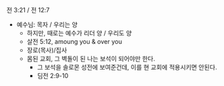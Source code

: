 전 3:21 / 전 12:7
- 예수님: 목자 / 우리는 양
	- 하지만, 때로는 예수가 리더 양 / 우리도 양
	- 살전 5:12, amoung you & over you
	- 장로(목사)/집사
	- 몸된 교회, 그 벽돌이 된 나는 보석이 되어야만 한다.
		- 그 보석을 솔로몬 성전에 보여준건데, 이를 현 교회에 적용시키면 안된다.
		- 딤전 2:9-10